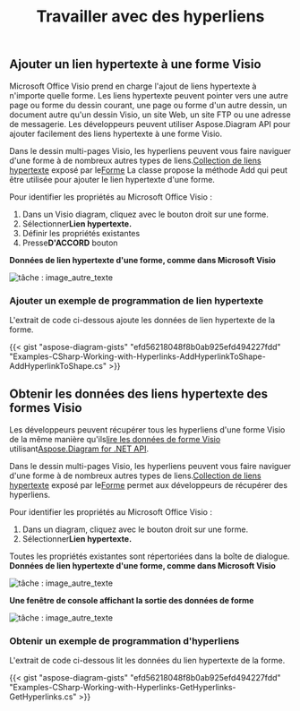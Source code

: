 ﻿---
title: Travailler avec des hyperliens
type: docs
weight: 160
url: /fr/net/working-with-hyperlinks/
description: Cette section explique comment ajouter ou obtenir un lien hypertexte dans une forme Visio avec Aspose.Diagram.
---
## **Ajouter un lien hypertexte à une forme Visio**
Microsoft Office Visio prend en charge l'ajout de liens hypertexte à n'importe quelle forme. Les liens hypertexte peuvent pointer vers une autre page ou forme du dessin courant, une page ou forme d'un autre dessin, un document autre qu'un dessin Visio, un site Web, un site FTP ou une adresse de messagerie. Les développeurs peuvent utiliser Aspose.Diagram API pour ajouter facilement des liens hypertexte à une forme Visio.

 Dans le dessin multi-pages Visio, les hyperliens peuvent vous faire naviguer d'une forme à de nombreux autres types de liens.[Collection de liens hypertexte](http://www.aspose.com/api/net/diagram/aspose.diagram/hyperlinkcollection) exposé par le[Forme](http://www.aspose.com/api/net/diagram/aspose.diagram/shape) La classe propose la méthode Add qui peut être utilisée pour ajouter le lien hypertexte d'une forme.

Pour identifier les propriétés au Microsoft Office Visio :

1. Dans un Visio diagram, cliquez avec le bouton droit sur une forme.
1.  Sélectionner**Lien hypertexte.**
1. Définir les propriétés existantes
1.  Presse**D'ACCORD** bouton

**Données de lien hypertexte d'une forme, comme dans Microsoft Visio**

![tâche : image_autre_texte](working-with-hyperlinks_1.png)
### **Ajouter un exemple de programmation de lien hypertexte**
L'extrait de code ci-dessous ajoute les données de lien hypertexte de la forme.

{{< gist "aspose-diagram-gists" "efd56218048f8b0ab925efd494227fdd" "Examples-CSharp-Working-with-Hyperlinks-AddHyperlinkToShape-AddHyperlinkToShape.cs" >}}
## **Obtenir les données des liens hypertexte des formes Visio**
Les développeurs peuvent récupérer tous les hyperliens d'une forme Visio de la même manière qu'ils[lire les données de forme Visio](https://docs.aspose.com/diagram/net/load-or-create-a-visio-drawing/) utilisant[Aspose.Diagram for .NET API](https://products.aspose.com/diagram/net/).

Dans le dessin multi-pages Visio, les hyperliens peuvent vous faire naviguer d'une forme à de nombreux autres types de liens.[Collection de liens hypertexte](http://www.aspose.com/api/net/diagram/aspose.diagram/hyperlinkcollection) exposé par le[Forme](http://www.aspose.com/api/net/diagram/aspose.diagram/shape) permet aux développeurs de récupérer des hyperliens.

Pour identifier les propriétés au Microsoft Office Visio :

1. Dans un diagram, cliquez avec le bouton droit sur une forme.
1.  Sélectionner**Lien hypertexte.**

Toutes les propriétés existantes sont répertoriées dans la boîte de dialogue.
**Données de lien hypertexte d'une forme, comme dans Microsoft Visio**

![tâche : image_autre_texte](working-with-hyperlinks_1.png)

**Une fenêtre de console affichant la sortie des données de forme**

![tâche : image_autre_texte](working-with-hyperlinks_3.png)
### **Obtenir un exemple de programmation d'hyperliens**
L'extrait de code ci-dessous lit les données du lien hypertexte de la forme.

{{< gist "aspose-diagram-gists" "efd56218048f8b0ab925efd494227fdd" "Examples-CSharp-Working-with-Hyperlinks-GetHyperlinks-GetHyperlinks.cs" >}}
